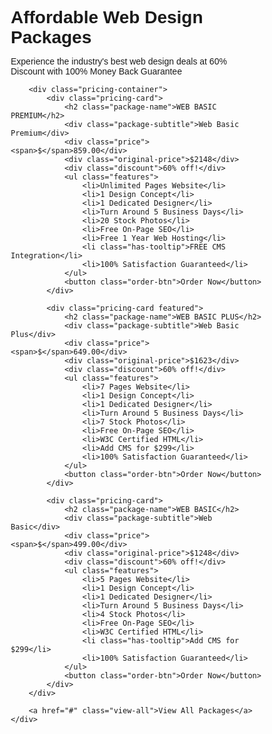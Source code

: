<!DOCTYPE html>
<html lang="en">
<head>
    <meta charset="UTF-8">
    <meta name="viewport" content="width=device-width, initial-scale=1.0">
    <title>Affordable Web Design Packages</title>
    <link rel="stylesheet" href="stylesheet.css">
    <style>* {
    margin: 0;
    padding: 0;
    box-sizing: border-box;
    font-family: Arial, sans-serif;
}

body {
    background-color: white;
    padding: 2rem;
}

.container {
    max-width: 1200px;
    margin: 0 auto;
    background-color: white;
    padding: 40px;
}

.header {
    text-align: center;
    margin-bottom: 2rem;
    padding: 20px 0;
}

.header h1 {
    color: #333;
    margin-bottom: 0.5rem;
    font-size: 2rem;
    font-weight: normal;
}

.header p {
    color: #666;
    font-size: 1rem;
}

.header::after {
    content: '';
    display: block;
    width: 50px;
    height: 3px;
    background-color: #92d050;
    margin: 15px auto 0;
}

.pricing-container {
    display: flex;
    justify-content: center;
    gap: 0;
    flex-wrap: wrap;
    margin: 0 auto;
    max-width: 1000px;
}

.pricing-card {
    background: white;
    width: 320px;
    text-align: center;
    padding: 30px 20px;
    border: 1px solid #e0e0e0;
    position: relative;
}

.package-name {
    font-size: 1.2rem;
    color: #666;
    margin-bottom: 0.5rem;
    font-weight: normal;
}

.package-subtitle {
    color: #888;
    font-size: 0.9rem;
    margin-bottom: 1.5rem;
}

.price {
    color: #92d050;
    font-size: 2.5rem;
    font-weight: bold;
    margin-bottom: 0.3rem;
    display: flex;
    align-items: center;
    justify-content: center;
}

.price span {
    font-size: 1.2rem;
    margin-right: 2px;
}

.original-price {
    color: #888;
    text-decoration: line-through;
    font-size: 0.9rem;
    margin-bottom: 0.3rem;
}

.discount {
    color: #92d050;
    font-size: 0.9rem;
    margin-bottom: 1.5rem;
}

.features {
    list-style: none;
    margin-bottom: 2rem;
    text-align: left;
    padding: 0 20px;
}

.features li {
    margin: 0.7rem 0;
    color: #666;
    font-size: 0.9rem;
    position: relative;
    padding-right: 20px;
}

.features li.has-tooltip::after {
    content: "?";
    position: absolute;
    right: 0;
    top: 0;
    width: 15px;
    height: 15px;
    background-color: #e0e0e0;
    color: #666;
    border-radius: 50%;
    font-size: 0.8rem;
    display: flex;
    align-items: center;
    justify-content: center;
    cursor: help;
}

.order-btn {
    background: #0088ff;
    color: white;
    padding: 8px 30px;
    border: none;
    border-radius: 3px;
    cursor: pointer;
    font-size: 0.9rem;
    text-transform: uppercase;
    font-weight: bold;
}

.order-btn:hover {
    background: #0077ee;
}

.view-all {
    display: block;
    text-align: center;
    margin-top: 2rem;
    padding: 12px 30px;
    background: #92d050;
    color: white;
    text-decoration: none;
    border-radius: 3px;
    width: 180px;
    margin: 2rem auto;
    font-size: 0.9rem;
    font-weight: bold;
}

.pricing-card.featured {
    border: 2px solid #0088ff;
    z-index: 1;
    box-shadow: 0 0 10px rgba(0,0,0,0.1);
}</style>
</head>
<body>
    <div class="container">
        <div class="header">
            <h1>Affordable Web Design Packages</h1>
            <p>Experience the industry's best web design deals at 60% Discount with 100% Money Back Guarantee</p>
        </div>
        
        <div class="pricing-container">
            <div class="pricing-card">
                <h2 class="package-name">WEB BASIC PREMIUM</h2>
                <div class="package-subtitle">Web Basic Premium</div>
                <div class="price"><span>$</span>859.00</div>
                <div class="original-price">$2148</div>
                <div class="discount">60% off!</div>
                <ul class="features">
                    <li>Unlimited Pages Website</li>
                    <li>1 Design Concept</li>
                    <li>1 Dedicated Designer</li>
                    <li>Turn Around 5 Business Days</li>
                    <li>20 Stock Photos</li>
                    <li>Free On-Page SEO</li>
                    <li>Free 1 Year Web Hosting</li>
                    <li class="has-tooltip">FREE CMS Integration</li>
                    <li>100% Satisfaction Guaranteed</li>
                </ul>
                <button class="order-btn">Order Now</button>
            </div>

            <div class="pricing-card featured">
                <h2 class="package-name">WEB BASIC PLUS</h2>
                <div class="package-subtitle">Web Basic Plus</div>
                <div class="price"><span>$</span>649.00</div>
                <div class="original-price">$1623</div>
                <div class="discount">60% off!</div>
                <ul class="features">
                    <li>7 Pages Website</li>
                    <li>1 Design Concept</li>
                    <li>1 Dedicated Designer</li>
                    <li>Turn Around 5 Business Days</li>
                    <li>7 Stock Photos</li>
                    <li>Free On-Page SEO</li>
                    <li>W3C Certified HTML</li>
                    <li>Add CMS for $299</li>
                    <li>100% Satisfaction Guaranteed</li>
                </ul>
                <button class="order-btn">Order Now</button>
            </div>

            <div class="pricing-card">
                <h2 class="package-name">WEB BASIC</h2>
                <div class="package-subtitle">Web Basic</div>
                <div class="price"><span>$</span>499.00</div>
                <div class="original-price">$1248</div>
                <div class="discount">60% off!</div>
                <ul class="features">
                    <li>5 Pages Website</li>
                    <li>1 Design Concept</li>
                    <li>1 Dedicated Designer</li>
                    <li>Turn Around 5 Business Days</li>
                    <li>4 Stock Photos</li>
                    <li>Free On-Page SEO</li>
                    <li>W3C Certified HTML</li>
                    <li class="has-tooltip">Add CMS for $299</li>
                    <li>100% Satisfaction Guaranteed</li>
                </ul>
                <button class="order-btn">Order Now</button>
            </div>
        </div>

        <a href="#" class="view-all">View All Packages</a>
    </div>
</body>
</html>
